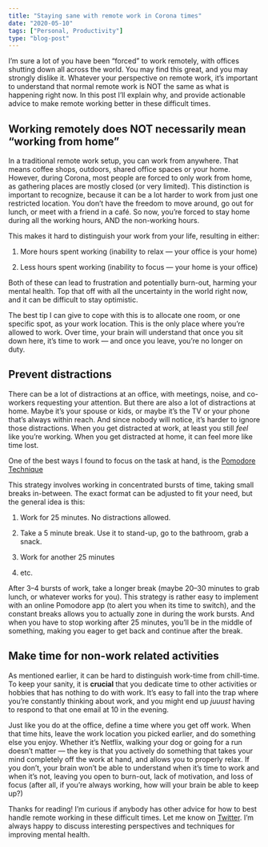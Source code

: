 ```yaml
---
title: "Staying sane with remote work in Corona times"
date: "2020-05-10"
tags: ["Personal, Productivity"]
type: "blog-post"
---
```


I’m sure a lot of you have been “forced” to work remotely, with offices shutting down all across the world. You may find this great, and you may strongly dislike it. Whatever your perspective on remote work, it’s important to understand that normal remote work is NOT the same as what is happening right now. In this post I’ll explain why, and provide actionable advice to make remote working better in these difficult times.

## Working remotely does NOT necessarily mean “working from home”

In a traditional remote work setup, you can work from anywhere. That means coffee shops, outdoors, shared office spaces or your home. However, during Corona, most people are forced to only work from home, as gathering places are mostly closed (or very limited). This distinction is important to recognize, because it can be a lot harder to work from just one restricted location. You don’t have the freedom to move around, go out for lunch, or meet with a friend in a café. So now, you’re forced to stay home during all the working hours, AND the non-working hours.

This makes it hard to distinguish your work from your life, resulting in either:

1. More hours spent working (inability to relax — your office is your home)

1. Less hours spent working (inability to focus — your home is your office)

Both of these can lead to frustration and potentially burn-out, harming your mental health. Top that off with all the uncertainty in the world right now, and it can be difficult to stay optimistic.

The best tip I can give to cope with this is to allocate one room, or one specific spot, as your work location. This is the only place where you’re allowed to work. Over time, your brain will understand that once you sit down here, it’s time to work — and once you leave, you’re no longer on duty.

## Prevent distractions

There can be a lot of distractions at an office, with meetings, noise, and co-workers requesting your attention. But there are also a lot of distractions at home. Maybe it’s your spouse or kids, or maybe it’s the TV or your phone that’s always within reach. And since nobody will notice, it’s harder to ignore those distractions. When you get distracted at work, at least you still _feel_ like you’re working. When you get distracted at home, it can feel more like time lost.

One of the best ways I found to focus on the task at hand, is the [Pomodore Technique](https://en.wikipedia.org/wiki/Pomodoro_Technique)

This strategy involves working in concentrated bursts of time, taking small breaks in-between. The exact format can be adjusted to fit your need, but the general idea is this:

1. Work for 25 minutes. No distractions allowed.

1. Take a 5 minute break. Use it to stand-up, go to the bathroom, grab a snack.

1. Work for another 25 minutes

1. etc.

After 3–4 bursts of work, take a longer break (maybe 20–30 minutes to grab lunch, or whatever works for you). This strategy is rather easy to implement with an online Pomodore app (to alert you when its time to switch), and the constant breaks allows you to actually zone in during the work bursts. And when you have to stop working after 25 minutes, you’ll be in the middle of something, making you eager to get back and continue after the break.

## Make time for non-work related activities

As mentioned earlier, it can be hard to distinguish work-time from chill-time. To keep your sanity, it is **crucial** that you dedicate time to other activities or hobbies that has nothing to do with work. It’s easy to fall into the trap where you’re constantly thinking about work, and you might end up _juuust_ having to respond to that one email at 10 in the evening.

Just like you do at the office, define a time where you get off work. When that time hits, leave the work location you picked earlier, and do something else you enjoy. Whether it’s Netflix, walking your dog or going for a run doesn’t matter — the key is that you actively do something that takes your mind completely off the work at hand, and allows you to properly relax. If you don’t, your brain won’t be able to understand when it’s time to work and when it’s not, leaving you open to burn-out, lack of motivation, and loss of focus (after all, if you’re always working, how will your brain be able to keep up?)

Thanks for reading! I’m curious if anybody has other advice for how to best handle remote working in these difficult times. Let me know on [Twitter](https://twitter.com/madsbrodt). I’m always happy to discuss interesting perspectives and techniques for improving mental health.
